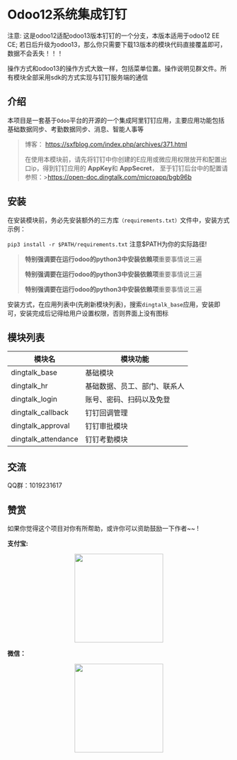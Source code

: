 # Odoo12系统集成钉钉  

 注意: 这是odoo12适配odoo13版本钉钉的一个分支，本版本适用于odoo12 EE CE; 若日后升级为odoo13，那么你只需要下载13版本的模块代码直接覆盖即可，数据不会丢失！！！

 操作方式和odoo13的操作方式大致一样，包括菜单位置。操作说明见群文件。所有模块全部采用sdk的方式实现与钉钉服务端的通信

## 介绍
本项目是一套基于`Odoo`平台的开源的一个集成阿里钉钉应用，主要应用功能包括基础数据同步、考勤数据同步、消息、智能人事等


> 博客： https://sxfblog.com/index.php/archives/371.html
>
> 在使用本模块前，请先将钉钉中你创建的E应用或微应用权限放开和配置出口ip，得到钉钉应用的 **AppKey**和 **AppSecret**， 至于钉钉后台中的配置请参照：>https://open-doc.dingtalk.com/microapp/bgb96b 



## 安装

在安装模块前，务必先安装额外的三方库`（requirements.txt）`文件中，安装方式示例：

 `pip3 install -r $PATH/requirements.txt`  注意$PATH为你的实际路径!


> **特别强调要在运行odoo的python3中安装依赖项**重要事情说三遍
>
> **特别强调要在运行odoo的python3中安装依赖项**重要事情说三遍
>
> **特别强调要在运行odoo的python3中安装依赖项**重要事情说三遍

安装方式，在应用列表中(先刷新模块列表)，搜索`dingtalk_base`应用，安装即可，安装完成后记得给用户设置权限，否则界面上没有图标

## 模块列表

| 模块名            | 模块功能                                                 |
| ----------------- | ------------------------------------------------------ |
| dingtalk_base         | 基础模块                            |
| dingtalk_hr           | 基础数据、员工、部门、联系人           |
| dingtalk_login        | 账号、密码、扫码以及免登               |
| dingtalk_callback     | 钉钉回调管理                         |
| dingtalk_approval     | 钉钉审批模块                         |
| dingtalk_attendance     | 钉钉考勤模块                         |

## 交流

QQ群：1019231617

## 赞赏

如果你觉得这个项目对你有所帮助，或许你可以资助鼓励一下作者~~ !

**支付宝:**
<p align="center"><img src="https://sxfblog.com/usr/uploads/2019/01/1838323992.png" alt="" style="max-width:50%;" width="200">
</p>

**微信：**

<p align="center">
  <img src="https://sxfblog.com/usr/uploads/2019/01/129181912.png" alt="" style="max-width:50%;" width="200">
</p>
